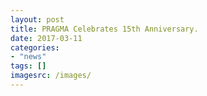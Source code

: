 ```yaml
---
layout: post
title: PRAGMA Celebrates 15th Anniversary.
date: 2017-03-11 
categories: 
- "news"
tags: []
imagesrc: /images/
---
```

